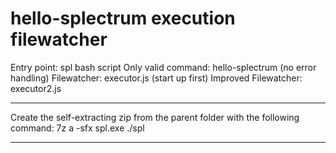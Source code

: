 # hello-splectrum execution filewatcher

Entry point: spl bash script
Only valid command: hello-splectrum (no error handling)
Filewatcher: executor.js (start up first)
Improved Filewatcher: executor2.js

---

Create the self-extracting zip from the parent folder with the following command:
7z a -sfx spl.exe ./spl

---
